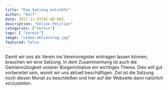 ```yaml
---
title: "Die Satzung entsteht"
author: "Ralf"
date: 2017-11-01T05:00:00Z
description: "Online Petition"
categories: ["Verein"]
tags: [ "Verein"]
image: "video-aktionstag.jpg"
featured: false
---
```


Damit wir uns als Verein ins Vereinsregister eintragen lassen können, brauchen wir eine Satzung. In dem Zusammenhang ist auch die Gemiennützigkeit unserer Bürgerinitiative ein wichtiges Thema. Dies will gut vorbereitet sein, womit wir uns aktuell beschäftigen. Ziel ist die Satzung noch diesen Monat zu beschließen und hier auf der Webseite dann natürlich vorzustellen.